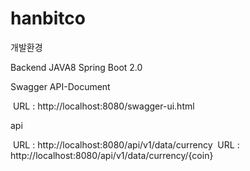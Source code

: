 # hanbitco
개발환경

Backend
JAVA8
Spring Boot 2.0

Swagger API-Document

​	URL : http://localhost:8080/swagger-ui.html

api

​	URL : http://localhost:8080/api/v1/data/currency
​	URL : http://localhost:8080/api/v1/data/currency/{coin}
